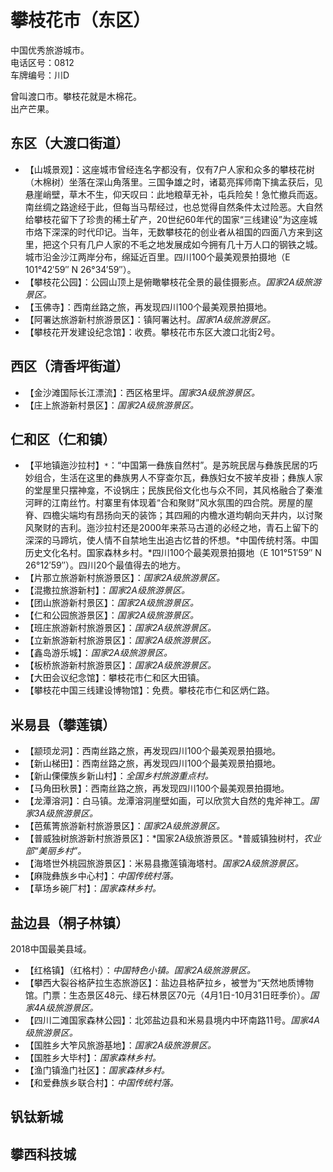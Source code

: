 # 攀枝花市（东区）  
中国优秀旅游城市。  
电话区号：0812  
车牌编号：川D  

曾叫渡口市。攀枝花就是木棉花。  
出产芒果。

## 东区（大渡口街道）  
* 【山城景观】：这座城市曾经连名字都没有，仅有7户人家和众多的攀枝花树（木棉树）坐落在深山角落里。三国争雄之时，诸葛亮挥师南下擒孟获后，见悬崖峭壁，草木不生，仰天叹曰：此地粮草无补，屯兵险矣！急忙撤兵而返。南丝绸之路途经于此，但每当马帮经过，也总觉得自然条件太过险恶。大自然给攀枝花留下了珍贵的稀土矿产，20世纪60年代的国家“三线建设”为这座城市烙下深深的时代印记。当年，无数攀枝花的创业者从祖国的四面八方来到这里，把这个只有几户人家的不毛之地发展成如今拥有几十万人口的钢铁之城。城市沿金沙江两岸分布，绵延近百里。四川100个最美观景拍摄地（E 101°42′59″ N 26°34′59″）。  
* 【攀枝花公园】：公园山顶上是俯瞰攀枝花全景的最佳摄影点。*国家2A级旅游景区。*  
* 【玉佛寺】：西南丝路之旅，再发现四川100个最美观景拍摄地。  
* 【阿署达旅游新村旅游景区】：镇阿署达村。*国家1A级旅游景区。*  
* 【攀枝花开发建设纪念馆】：收费。攀枝花市东区大渡口北街2号。  

## 西区（清香坪街道）  
* 【金沙滩国际长江漂流】：西区格里坪。*国家3A级旅游景区。*  
* 【庄上旅游新村景区】：*国家2A级旅游景区。*  

## 仁和区（仁和镇）  
* 【平地镇迤沙拉村】`*`：“中国第一彝族自然村”。是苏皖民居与彝族民居的巧妙组合，生活在这里的彝族男人不穿查尔瓦，彝族妇女不披羊皮褂；彝族人家的堂屋里只摆神龛，不设锅庄；民族民俗文化也与众不同，其风格融合了秦淮河畔的江南丝竹。村寨里有体现着“合和聚财”风水氛围的四合院。房屋的屋脊、四檐尖端均有昂扬向天的装饰；其四厢的内檐水道均朝向天井内，以讨聚风聚财的吉利。迤沙拉村还是2000年来茶马古道的必经之地，青石上留下的深深的马蹄坑，使人情不自禁地生出追古忆昔的怀想。*中国传统村落。中国历史文化名村。国家森林乡村。*四川100个最美观景拍摄地（E 101°51′59″ N 26°12′59″）。四川20个最值得去的地方。  
* 【片那立旅游新村旅游景区】：*国家2A级旅游景区。*  
* 【混撒拉旅游新村】：*国家2A级旅游景区。*  
* 【团山旅游新村景区】：*国家2A级旅游景区。*  
* 【仁和公园旅游景区】：*国家2A级旅游景区。*  
* 【班庄旅游新村旅游景区】：*国家2A级旅游景区。*  
* 【立新旅游新村旅游景区】：*国家2A级旅游景区。*  
* 【鑫岛游乐城】：*国家2A级旅游景区。*  
* 【板桥旅游新村旅游景区】：*国家2A级旅游景区。*  
* 【大田会议纪念馆】：攀枝花市仁和区大田镇。  
* 【攀枝花中国三线建设博物馆】：免费。攀枝花市仁和区炳仁路。  

## 米易县（攀莲镇）  
* 【颛顼龙洞】：西南丝路之旅，再发现四川100个最美观景拍摄地。  
* 【新山梯田】：西南丝路之旅，再发现四川100个最美观景拍摄地。  
* 【新山傈僳族乡新山村】：*全国乡村旅游重点村。*  
* 【马角田秋景】：西南丝路之旅，再发现四川100个最美观景拍摄地。  
* 【龙潭溶洞】：白马镇。龙潭溶洞崖壁如画，可以欣赏大自然的鬼斧神工。*国家3A级旅游景区。*  
* 【芭蕉箐旅游新村旅游景区】：*国家2A级旅游景区。*  
* 【普威独树旅游新村旅游景区】：*国家2A级旅游景区。*普威镇独树村，*农业部“美丽乡村”。*  
* 【海塔世外桃园旅游景区】：米易县撒莲镇海塔村。*国家2A级旅游景区。*  
* 【麻陇彝族乡中心村】：*中国传统村落。*  
* 【草场乡碗厂村】：*国家森林乡村。*  

## 盐边县（桐子林镇）  
2018中国最美县域。  
* 【红格镇】（红格村）：*中国特色小镇。国家2A级旅游景区。*  
* 【攀西大裂谷格萨拉生态旅游区】：盐边县格萨拉乡，被誉为“天然地质博物馆。门票：生态景区48元、绿石林景区70元（4月1日-10月31日旺季价）。*国家4A级旅游景区。*  
* 【四川二滩国家森林公园】：北郊盐边县和米易县境内中环南路11号。*国家4A级旅游景区。*  
* 【国胜乡大笮风旅游基地】：*国家2A级旅游景区。*  
* 【国胜乡大毕村】：*国家森林乡村。*  
* 【渔门镇渔门社区】：*国家森林乡村。*  
* 【和爱彝族乡联合村】：*中国传统村落。*  

## 钒钛新城  

## 攀西科技城  
